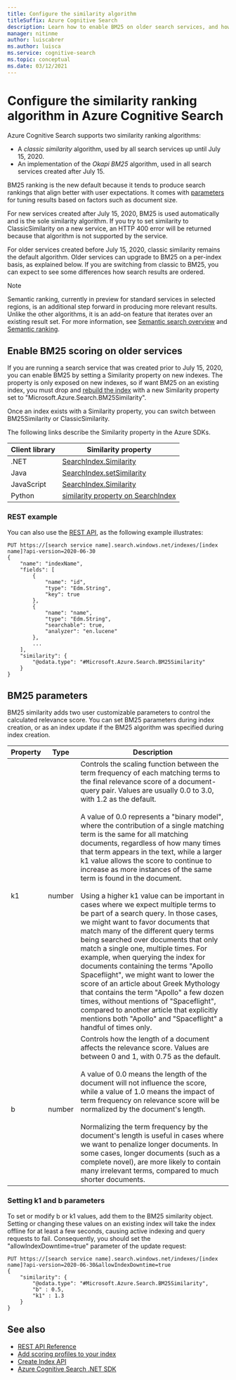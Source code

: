```yaml
---
title: Configure the similarity algorithm
titleSuffix: Azure Cognitive Search
description: Learn how to enable BM25 on older search services, and how BM25 parameters can be modified to better accommodate the content of your indexes.
manager: nitinme
author: luiscabrer
ms.author: luisca
ms.service: cognitive-search
ms.topic: conceptual
ms.date: 03/12/2021
---
```


# Configure the similarity ranking algorithm in Azure Cognitive Search

Azure Cognitive Search supports two similarity ranking algorithms:

+ A *classic similarity* algorithm, used by all search services up until July 15, 2020.
+ An implementation of the *Okapi BM25* algorithm, used in all search services created after July 15.

BM25 ranking is the new default because it tends to produce search rankings that align better with user expectations. It comes with [parameters](#bm25-parameters) for tuning results based on factors such as document size. 

For new services created after July 15, 2020, BM25 is used automatically and is the sole similarity algorithm. If you try to set similarity to ClassicSimilarity on a new service, an HTTP 400 error will be returned because that algorithm is not supported by the service.

For older services created before July 15, 2020, classic similarity remains the default algorithm. Older services can upgrade to BM25 on a per-index basis, as explained below. If you are switching from classic to BM25, you can expect to see some differences how search results are ordered.

> [!NOTE]
> Semantic ranking, currently in preview for standard services in selected regions, is an additional step forward in producing more relevant results. Unlike the other algorithms, it is an add-on feature that iterates over an existing result set. For more information, see [Semantic search overview](semantic-search-overview.md) and [Semantic ranking](semantic-ranking.md).

## Enable BM25 scoring on older services

If you are running a search service that was created prior to July 15, 2020, you can enable BM25 by setting a Similarity property on new indexes. The property is only exposed on new indexes, so if want BM25 on an existing index, you must drop and [rebuild the index](search-howto-reindex.md) with a new Similarity property set to "Microsoft.Azure.Search.BM25Similarity".

Once an index exists with a Similarity property, you can switch between BM25Similarity or ClassicSimilarity. 

The following links describe the Similarity property in the Azure SDKs. 

| Client library | Similarity property |
|----------------|---------------------|
| .NET  | [SearchIndex.Similarity](/dotnet/api/azure.search.documents.indexes.models.searchindex.similarity) |
| Java | [SearchIndex.setSimilarity](/java/api/com.azure.search.documents.indexes.models.searchindex.setsimilarity) |
| JavaScript | [SearchIndex.Similarity](/javascript/api/@azure/search-documents/searchindex#similarity) |
| Python | [similarity property on SearchIndex](/python/api/azure-search-documents/azure.search.documents.indexes.models.searchindex) |

### REST example

You can also use the [REST API](/rest/api/searchservice/create-index), as the following example illustrates:

```http
PUT https://[search service name].search.windows.net/indexes/[index name]?api-version=2020-06-30
{
    "name": "indexName",
    "fields": [
        {
            "name": "id",
            "type": "Edm.String",
            "key": true
        },
        {
            "name": "name",
            "type": "Edm.String",
            "searchable": true,
            "analyzer": "en.lucene"
        },
        ...
    ],
    "similarity": {
        "@odata.type": "#Microsoft.Azure.Search.BM25Similarity"
    }
}
```

## BM25 parameters

BM25 similarity adds two user customizable parameters to control the calculated relevance score. You can set BM25 parameters during index creation, or as an index update if the BM25 algorithm was specified during index creation.

| Property | Type | Description |
|----------|------|-------------|
| k1 | number | Controls the scaling function between the term frequency of each matching terms to the final relevance score of a document-query pair. Values are usually 0.0 to 3.0, with 1.2 as the default. </br></br>A value of 0.0 represents a "binary model", where the contribution of a single matching term is the same for all matching documents, regardless of how many times that term appears in the text, while a larger k1 value allows the score to continue to increase as more instances of the same term is found in the document. </br></br>Using a higher k1 value can be important in cases where we expect multiple terms to be part of a search query. In those cases, we might want to favor documents that match many of the different query terms being searched over documents that only match a single one, multiple times. For example, when querying the index for documents containing the terms "Apollo Spaceflight", we might want to lower the score of an article about Greek Mythology that contains the term "Apollo" a few dozen times, without mentions of "Spaceflight", compared to another article that explicitly mentions both "Apollo" and "Spaceflight" a handful of times only. |
| b | number | Controls how the length of a document affects the relevance score. Values are between 0 and 1, with 0.75 as the default. </br></br>A value of 0.0 means the length of the document will not influence the score, while a value of 1.0 means the impact of term frequency on relevance score will be normalized by the document's length. </br></br>Normalizing the term frequency by the document's length is useful in cases where we want to penalize longer documents. In some cases, longer documents (such as a complete novel), are more likely to contain many irrelevant terms, compared to much shorter documents. |

### Setting k1 and b parameters

To set or modify b or k1 values, add them to the BM25 similarity object. Setting or changing these values on an existing index will take the index offline for at least a few seconds, causing active indexing and query requests to fail. Consequently, you should set the "allowIndexDowntime=true" parameter of the update request:

```http
PUT https://[search service name].search.windows.net/indexes/[index name]?api-version=2020-06-30&allowIndexDowntime=true
{
    "similarity": {
        "@odata.type": "#Microsoft.Azure.Search.BM25Similarity",
        "b" : 0.5,
        "k1" : 1.3
    }
}
```

## See also  

+ [REST API Reference](/rest/api/searchservice/)
+ [Add scoring profiles to your index](index-add-scoring-profiles.md)
+ [Create Index API](/rest/api/searchservice/create-index)
+ [Azure Cognitive Search .NET SDK](/dotnet/api/overview/azure/search)